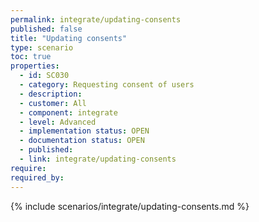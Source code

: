 ```yaml
---
permalink: integrate/updating-consents
published: false
title: "Updating consents"
type: scenario
toc: true
properties:
  - id: SC030
  - category: Requesting consent of users
  - description:
  - customer: All
  - component: integrate
  - level: Advanced
  - implementation status: OPEN
  - documentation status: OPEN
  - published:
  - link: integrate/updating-consents
require:
required_by:
---
```


{% include scenarios/integrate/updating-consents.md %}
